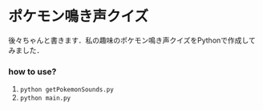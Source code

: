 # ポケモン鳴き声クイズ
後々ちゃんと書きます．私の趣味のポケモン鳴き声クイズをPythonで作成してみました．

### how to use?
1. `python getPokemonSounds.py`
2. `python main.py`